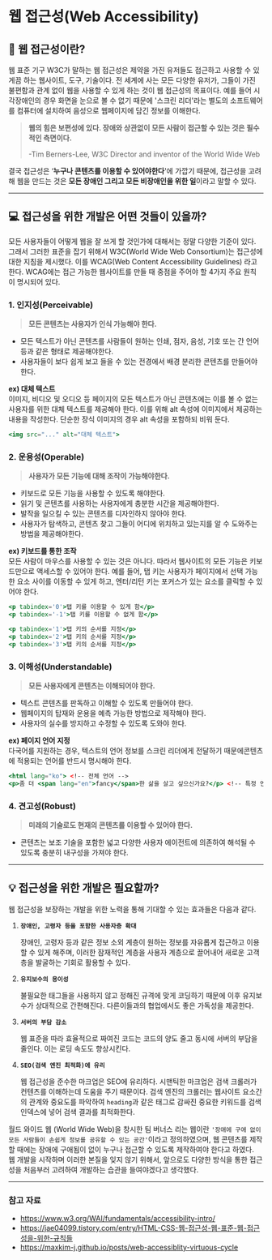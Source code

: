 # 웹 접근성(Web Accessibility)


## 👀 웹 접근성이란?

웹 표준 기구 W3C가 말하는 웹 접근성은 제약을 가진 유저들도 접근하고 사용할 수 있게끔 하는 웹사이트, 도구, 기술이다. 전 세계에 사는 모든 다양한 유저가, 그들이 가진 불편함과 관계 없이 웹을 사용할 수 있게 하는 것이 웹 접근성의 목표이다. 예를 들어 시각장애인의 경우 화면을 눈으로 볼 수 없기 때문에 '스크린 리더'라는 별도의 소프트웨어를 컴퓨터에 설치하여 음성으로 웹페이지에 담긴 정보를 이해한다.

> **웹의 힘은 보편성에 있다. 장애와 상관없이 모든 사람이 접근할 수 있는 것은 필수적인 측면이다.**
>
> -Tim Berners-Lee, W3C Director and inventor of the World Wide Web

결국 접근성은 ‘**누구나 콘텐츠를 이용할 수 있어야한다**'에 가깝기 때문에, 접근성을 고려해 웹을 만드는 것은 **모든 장애인 그리고 모든 비장애인을 위한 일**이라고 말할 수 있다.  

  
------

## 💻 접근성을 위한 개발은 어떤 것들이 있을까?

모든 사용자들이 어떻게 웹을 잘 쓰게 할 것인가에 대해서는 정말 다양한 기준이 있다. 그래서 그러한 표준을 잡기 위해서 W3C(World Wide Web Consortium)는 접근성에 대한 지침을 제시했다. 이를 WCAG(Web Content Accessibility Guidelines) 라고 한다. WCAG에는 접근 가능한 웹사이트를 만들 때 중점을 주어야 할 4가지 주요 원칙 이 명시되어 있다.


### 1. **인지성(Perceivable)**

>  **모든 콘텐츠는 사용자가 인식 가능해야 한다.**

- 모든 텍스트가 아닌 콘텐츠를 사람들이 원하는 인쇄, 점자, 음성, 기호 또는 간 언어 등과 같은 형태로 제공해야한다.
- 사용자들이 보다 쉽게 보고 들을 수 있는 전경에서 배경 분리한 콘텐츠를 만들어야 한다.

**ex) 대체 텍스트**  
이미지, 비디오 및 오디오 등 페이지의 모든 텍스트가 아닌 콘텐츠에는 이를 볼 수 없는 사용자를 위한 대체 텍스트를 제공해야 한다. 이를 위해 alt 속성에 이미지에서 제공하는 내용을 작성한다. 단순한 장식 이미지의 경우 alt 속성을 포함하되 비워 둔다.

```jsx
<img src="..." alt="대체 텍스트">
```


### 2. **운용성(Operable)**

> **사용자가 모든 기능에 대해 조작이 가능해야한다.**

- 키보드로 모든 기능을 사용할 수 있도록 해야한다.
- 읽기 및 콘텐츠를 사용하는 사용자에게 충분한 시간을 제공해야한다.
- 발작을 일으킬 수 있는 콘텐츠를 디자인하지 않아야 한다.
- 사용자가 탐색하고, 콘텐츠 찾고 그들이 어디에 위치하고 있는지를 알 수 도와주는 방법을 제공해야한다.

**ex) 키보드를 통한 조작**  
모든 사람이 마우스를 사용할 수 있는 것은 아니다. 따라서 웹사이트의 모든 기능은 키보드만으로 액세스할 수 있어야 한다. 예를 들어, 탭 키는 사용자가 페이지에서 선택 가능한 요소 사이를 이동할 수 있게 하고, 엔터/리턴 키는 포커스가 있는 요소를 클릭할 수 있어야 한다.

```jsx
<p tabindex='0'>탭 키를 이용할 수 있게 함</p>
<p tabindex='-1'>탭 키를 이용할 수 없게 함</p>

<p tabindex='1'>탭 키의 순서를 지정</p>
<p tabindex='2'>탭 키의 순서를 지정</p>
<p tabindex='3'>탭 키의 순서를 지정</p>
```


### 3. **이해성(Understandable)**

> **모든 사용자에게 콘텐츠는 이해되어야 한다.**

- 텍스트 콘텐츠를 판독하고 이해할 수 있도록 만들어야 한다.
- 웹페이지의 탑재와 운용을 예측 가능한 방법으로 제작해야 한다.
- 사용자의 실수를 방지하고 수정할 수 있도록 도와야 한다.

**ex) 페이지 언어 지정**  
다국어를 지원하는 경우, 텍스트의 언어 정보를 스크린 리더에게 전달하기 때문에콘텐츠에 적용되는 언어를 반드시 명시해야 한다.

```jsx
<html lang="ko"> <!-- 전체 언어 -->
<p>좀 더 <span lang="en">fancy</span>한 삶을 살고 싶으신가요?</p> <!-- 특정 언어는 span의 속성을 이용한다. -->
```


### 4. **견고성(Robust)**

>  **미래의 기술로도 현재의 콘텐츠를 이용할 수 있어야 한다.**

- 콘텐츠는 보조 기술을 포함한 넓고 다양한 사용자 에이전트에 의존하여 해석될 수 있도록 충분히 내구성을 가져야 한다.  


------

## 💡 접근성을 위한 개발은 필요할까?

웹 접근성을 보장하는 개발을 위한 노력을 통해 기대할 수 있는 효과들은 다음과 같다.

1. **`장애인, 고령자 등을 포함한 사용자층 확대`**

   장애인, 고령자 등과 같은 정보 소외 계층이 원하는 정보를 자유롭게 접근하고 이용할 수 있게 해주며, 이러한 잠재적인 계층을 사용자 계층으로 끌어내어 새로운 고객층을 발굴하는 기회로 활용할 수 있다.

2. **`유지보수의 용이성`**

   불필요한 태그들을 사용하지 않고 정해진 규격에 맞게 코딩하기 때문에 이후 유지보수가 상대적으로 간편해진다. 다른이들과의 협업에서도 좋은 가독성을 제공한다.

3. **`서버의 부담 감소`**

   웹 표준을 따라 효율적으로 짜여진 코드는 코드의 양도 줄고 동시에 서버의 부담을 줄인다. 이는 로딩 속도도 향상시킨다.

4. **`SEO(검색 엔진 최적화)에 유리`**

   웹 접근성을 준수한 마크업은 SEO에 유리하다. 시맨틱한 마크업은 검색 크롤러가 컨텐츠를 이해하는데 도움을 주기 때문이다. 검색 엔진의 크롤러는 웹사이트 요소간의 관계와 중요도를 파악하여 `heading`과 같은 태그로 감싸진 중요한 키워드를 검색 인덱스에 넣어 검색 결과를 최적화한다.  


월드 와이드 웹 (World Wide Web)을 창시한 팀 버너스 리는 웹이란 `'장애에 구애 없이 모든 사람들이 손쉽게 정보를 공유할 수 있는 공간'`이라고 정의하였으며, 웹 콘텐츠를 제작할 때에는 장애에 구애됨이 없이 누구나 접근할 수 있도록 제작하여야 한다고 하였다.  
웹 개발을 시작하며 이러한 본질을 잊지 않기 위해서, 앞으로도 다양한 방식을 통한 접근성을 처음부러 고려하여 개발하는 습관을 들여야겠다고 생각했다.  


------

### 참고 자료

- https://www.w3.org/WAI/fundamentals/accessibility-intro/
- https://jae04099.tistory.com/entry/HTML-CSS-웹-접근성-웹-표준-웹-접근성을-위한-규칙들
- https://maxkim-j.github.io/posts/web-accessiblity-virtuous-cycle


